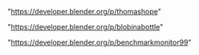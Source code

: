 "https://developer.blender.org/p/thomashope"

 
"https://developer.blender.org/p/blobinabottle"


"https://developer.blender.org/p/benchmarkmonitor99"


 
